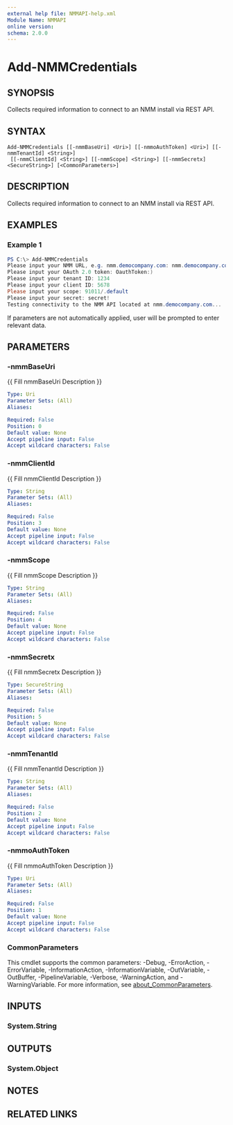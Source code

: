 ```yaml
---
external help file: NMMAPI-help.xml
Module Name: NMMAPI
online version:
schema: 2.0.0
---
```


# Add-NMMCredentials

## SYNOPSIS

Collects required information to connect to an NMM install via REST API.

## SYNTAX

```
Add-NMMCredentials [[-nmmBaseUri] <Uri>] [[-nmmoAuthToken] <Uri>] [[-nmmTenantId] <String>]
 [[-nmmClientId] <String>] [[-nmmScope] <String>] [[-nmmSecretx] <SecureString>] [<CommonParameters>]
```

## DESCRIPTION

Collects required information to connect to an NMM install via REST API.

## EXAMPLES

### Example 1

```powershell
PS C:\> Add-NMMCredentials
Please input your NMM URL, e.g. nmm.democompany.com: nmm.democompany.com
Please input your OAuth 2.0 token: OauthToken:)
Please input your tenant ID: 1234  
Please input your client ID: 5678
Please input your scope: 91011/.default 
Please input your secret: secret!
Testing connectivity to the NMM API located at nmm.democompany.com...
```

If parameters are not automatically applied, user will be prompted to enter relevant data.

## PARAMETERS

### -nmmBaseUri
{{ Fill nmmBaseUri Description }}

```yaml
Type: Uri
Parameter Sets: (All)
Aliases:

Required: False
Position: 0
Default value: None
Accept pipeline input: False
Accept wildcard characters: False
```

### -nmmClientId
{{ Fill nmmClientId Description }}

```yaml
Type: String
Parameter Sets: (All)
Aliases:

Required: False
Position: 3
Default value: None
Accept pipeline input: False
Accept wildcard characters: False
```

### -nmmScope
{{ Fill nmmScope Description }}

```yaml
Type: String
Parameter Sets: (All)
Aliases:

Required: False
Position: 4
Default value: None
Accept pipeline input: False
Accept wildcard characters: False
```

### -nmmSecretx
{{ Fill nmmSecretx Description }}

```yaml
Type: SecureString
Parameter Sets: (All)
Aliases:

Required: False
Position: 5
Default value: None
Accept pipeline input: False
Accept wildcard characters: False
```

### -nmmTenantId
{{ Fill nmmTenantId Description }}

```yaml
Type: String
Parameter Sets: (All)
Aliases:

Required: False
Position: 2
Default value: None
Accept pipeline input: False
Accept wildcard characters: False
```

### -nmmoAuthToken
{{ Fill nmmoAuthToken Description }}

```yaml
Type: Uri
Parameter Sets: (All)
Aliases:

Required: False
Position: 1
Default value: None
Accept pipeline input: False
Accept wildcard characters: False
```

### CommonParameters
This cmdlet supports the common parameters: -Debug, -ErrorAction, -ErrorVariable, -InformationAction, -InformationVariable, -OutVariable, -OutBuffer, -PipelineVariable, -Verbose, -WarningAction, and -WarningVariable. For more information, see [about_CommonParameters](http://go.microsoft.com/fwlink/?LinkID=113216).

## INPUTS

### System.String

## OUTPUTS

### System.Object

## NOTES

## RELATED LINKS
